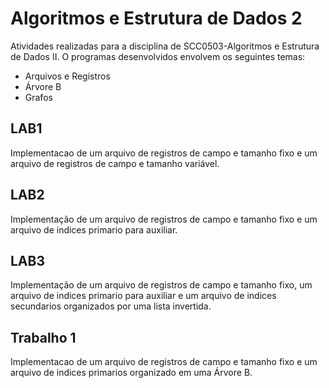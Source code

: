 # Algoritmos e Estrutura de Dados 2

Atividades realizadas para a disciplina de SCC0503-Algoritmos e Estrutura de Dados II. O programas desenvolvidos envolvem os seguintes temas:

* Arquivos e Registros
* Árvore B
* Grafos

## LAB1
Implementacao de um arquivo de registros de campo e tamanho fixo e um arquivo de registros de campo e tamanho variável.

## LAB2
Implementação de um arquivo de registros de campo e tamanho fixo e um arquivo de indices primario para auxiliar.

## LAB3
Implementação de um arquivo de registros de campo e tamanho fixo, um arquivo de indices primario para auxiliar e um arquivo de indices secundarios organizados por uma lista invertida.

## Trabalho 1
Implementacao de um arquivo de registros de campo e tamanho fixo e um arquivo de indices primarios organizado em uma Árvore B.

